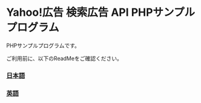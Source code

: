 # Yahoo!広告 検索広告 API PHPサンプルプログラム

PHPサンプルプログラムです。

ご利用前に、以下のReadMeをご確認ください。

### [日本語](./README_JA.md)
### [英語](./README_EN.md)

